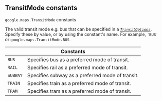 <h2 id="TransitMode"> TransitMode constants </h2><p>
<code><span itemprop="path">google.maps</span>.<span itemprop="name">TransitMode</span></code>
constants
</p><p>The valid transit mode e.g. bus that can be specified in a <i><code><a href="https://github.com/amenadiel/google-maps-documentation/blob/master/docs/TransitOptions.md">TransitOptions</a></code></i>. Specify these by value, or by using the constant's name. For example, <code>'BUS'</code> or <code>google.maps.TransitMode.BUS</code>.</p><div class="devsite-table-wrapper"><table class="constants responsive" summary="TransitMode constants">
<thead>
<tr><th colspan="2">Constants</th>
</tr></thead>
<tbody>
<tr id="TransitMode.BUS">
<td><code><span>BUS</span></code></td>
<td>Specifies bus as a preferred mode of transit.</td>
</tr>
<tr id="TransitMode.RAIL">
<td><code><span>RAIL</span></code></td>
<td>Specifies rail as a preferred mode of transit.</td>
</tr>
<tr id="TransitMode.SUBWAY">
<td><code><span>SUBWAY</span></code></td>
<td>Specifies subway as a preferred mode of transit.</td>
</tr>
<tr id="TransitMode.TRAIN">
<td><code><span>TRAIN</span></code></td>
<td>Specifies train as a preferred mode of transit.</td>
</tr>
<tr id="TransitMode.TRAM">
<td><code><span>TRAM</span></code></td>
<td>Specifies tram as a preferred mode of transit.</td>
</tr>
</tbody>
</table></div>